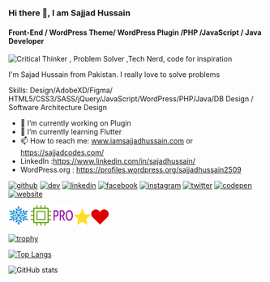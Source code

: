 ### Hi there 👋, I am Sajjad Hussain
#### Front-End / WordPress Theme/ WordPress Plugin /PHP /JavaScript / Java Developer
![Critical Thinker , Problem Solver ,Tech Nerd, code for inspiration ](https://scontent.fisb4-1.fna.fbcdn.net/v/t1.0-9/10945718_1567826530122821_7816739552745214276_n.jpg?_nc_cat=109&_nc_sid=19026a&_nc_eui2=AeFdVtFcsoy2ftrzf4xwLf3MtSu66nH66vy1K7rqcfrq_PHAU0yoNOkUWj8xttnCEltB63bVydUKSS7NxXY1yWlD&_nc_ohc=zpodvO18xkEAX-EbDOC&_nc_ht=scontent.fisb4-1.fna&oh=f1e06571319c8ab97e779f0fc31943b7&oe=5FA75F91)

I'm Sajad Hussain from Pakistan. I really love to solve problems

Skills: Design/AdobeXD/Figma/ HTML5/CSS3/SASS/jQuery/JavaScript/WordPress/PHP/Java/DB Design / Software Architecture Design 

- 🔭 I’m currently working on Plugin 
- 🌱 I’m currently learning Flutter
- 📫 How to reach me: www.iamsajjadhussain.com or https://sajjadcodes.com/ 
- LinkedIn :https://www.linkedin.com/in/sajadhussain/
- WordPress.org : https://profiles.wordpress.org/sajjadhussain2509


[<img src='https://cdn.jsdelivr.net/npm/simple-icons@3.0.1/icons/github.svg' alt='github' height='40'>](https://github.com/sajadhussain)  [<img src='https://cdn.jsdelivr.net/npm/simple-icons@3.0.1/icons/dev-dot-to.svg' alt='dev' height='40'>](https://dev.to/sajadhussain)  [<img src='https://cdn.jsdelivr.net/npm/simple-icons@3.0.1/icons/linkedin.svg' alt='linkedin' height='40'>](https://www.linkedin.com/in/sajadhussain/)  [<img src='https://cdn.jsdelivr.net/npm/simple-icons@3.0.1/icons/facebook.svg' alt='facebook' height='40'>](https://www.facebook.com/sajadhussainofficial)  [<img src='https://cdn.jsdelivr.net/npm/simple-icons@3.0.1/icons/instagram.svg' alt='instagram' height='40'>](https://www.instagram.com/sajadhussainofficial/)  [<img src='https://cdn.jsdelivr.net/npm/simple-icons@3.0.1/icons/twitter.svg' alt='twitter' height='40'>](https://twitter.com/asksajadhussain)  [<img src='https://cdn.jsdelivr.net/npm/simple-icons@3.0.1/icons/codepen.svg' alt='codepen' height='40'>](https://codepen.io/sajadhussain)  [<img src='https://cdn.jsdelivr.net/npm/simple-icons@3.0.1/icons/icloud.svg' alt='website' height='40'>](https://iamsajjadhussain.com/)  

<a href='https://archiveprogram.github.com/'><img src='https://raw.githubusercontent.com/acervenky/animated-github-badges/master/assets/acbadge.gif' width='40' height='40'></a> <a href='https://docs.github.com/en/developers'><img src='https://raw.githubusercontent.com/acervenky/animated-github-badges/master/assets/devbadge.gif' width='40' height='40'></a> <a href='https://github.com/pricing'><img src='https://raw.githubusercontent.com/acervenky/animated-github-badges/master/assets/pro.gif' width='40' height='40'></a><a href='https://stars.github.com/'><img src='https://raw.githubusercontent.com/acervenky/animated-github-badges/master/assets/starbadge.gif' width='35' height='35'></a><a href='https://docs.github.com/en/github/supporting-the-open-source-community-with-github-sponsors'><img src='https://raw.githubusercontent.com/acervenky/animated-github-badges/master/assets/sponsorbadge.gif' width='35' height='35'></a>

[![trophy](https://github-profile-trophy.vercel.app/?username=sajadhussain)](https://github.com/ryo-ma/github-profile-trophy)

[![Top Langs](https://github-readme-stats.vercel.app/api/top-langs/?username=sajadhussain)](https://github.com/anuraghazra/github-readme-stats)

![GitHub stats](https://github-readme-stats.vercel.app/api?username=sajadhussain&show_icons=true)  













